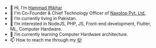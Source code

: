- 👋 Hi, I’m [Hammad Iftikhar](https://github.com/hammadiftikhar82)
- 💼 I'm Co-Founder & Chief Technology Officer of [Naxotop Pvt. Ltd.](https://github.com/naxotop)
- 🌱 I’m currently living in Pakistan.
- 👀 I’m interested in NodeJS, PHP, JS, Front-end development, Flutter, ML, Computer Hardware.
- 🌱 I’m currently learning Computer Hardware architecture.
- 📫 How to reach me through my [📪](mailto:hammad@naxotop.com)

<!---
HammadIftikhar82/HammadIftikhar82 is a ✨ special ✨ repository because its `README.md` (this file) appears on your GitHub profile.
You can click the Preview link to take a look at your changes.
--->
